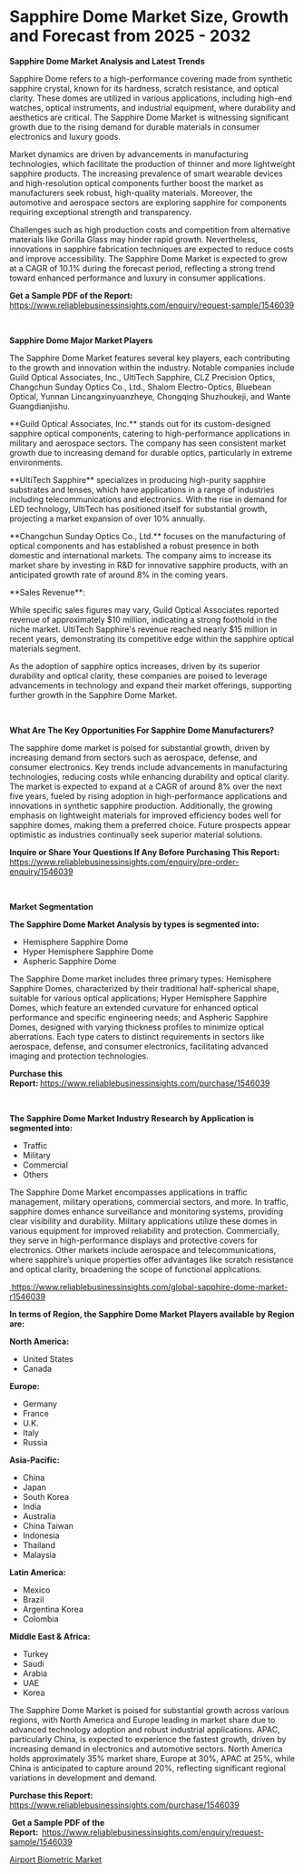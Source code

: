 <p><h1>Sapphire Dome Market Size, Growth and Forecast from 2025 - 2032</h1></p><p><strong>Sapphire Dome Market Analysis and Latest Trends</strong></p>
<p><p>Sapphire Dome refers to a high-performance covering made from synthetic sapphire crystal, known for its hardness, scratch resistance, and optical clarity. These domes are utilized in various applications, including high-end watches, optical instruments, and industrial equipment, where durability and aesthetics are critical. The Sapphire Dome Market is witnessing significant growth due to the rising demand for durable materials in consumer electronics and luxury goods. </p><p>Market dynamics are driven by advancements in manufacturing technologies, which facilitate the production of thinner and more lightweight sapphire products. The increasing prevalence of smart wearable devices and high-resolution optical components further boost the market as manufacturers seek robust, high-quality materials. Moreover, the automotive and aerospace sectors are exploring sapphire for components requiring exceptional strength and transparency.</p><p>Challenges such as high production costs and competition from alternative materials like Gorilla Glass may hinder rapid growth. Nevertheless, innovations in sapphire fabrication techniques are expected to reduce costs and improve accessibility. The Sapphire Dome Market is expected to grow at a CAGR of 10.1% during the forecast period, reflecting a strong trend toward enhanced performance and luxury in consumer applications.</p></p>
<p><strong>Get a Sample PDF of the Report:&nbsp;</strong> <a href="https://www.reliablebusinessinsights.com/enquiry/request-sample/1546039?utm_campaign=2633&utm_medium=2&utm_source=Github&utm_content=ia&utm_term=08042025&utm_id=sapphire-dome">https://www.reliablebusinessinsights.com/enquiry/request-sample/1546039</a></p>
<p>&nbsp;</p>
<p><strong>Sapphire Dome Major Market Players</strong></p>
<p><p>The Sapphire Dome Market features several key players, each contributing to the growth and innovation within the industry. Notable companies include Guild Optical Associates, Inc., UltiTech Sapphire, CLZ Precision Optics, Changchun Sunday Optics Co., Ltd., Shalom Electro-Optics, Bluebean Optical, Yunnan Lincangxinyuanzheye, Chongqing Shuzhoukeji, and Wante Guangdianjishu.</p><p>**Guild Optical Associates, Inc.** stands out for its custom-designed sapphire optical components, catering to high-performance applications in military and aerospace sectors. The company has seen consistent market growth due to increasing demand for durable optics, particularly in extreme environments.</p><p>**UltiTech Sapphire** specializes in producing high-purity sapphire substrates and lenses, which have applications in a range of industries including telecommunications and electronics. With the rise in demand for LED technology, UltiTech has positioned itself for substantial growth, projecting a market expansion of over 10% annually.</p><p>**Changchun Sunday Optics Co., Ltd.** focuses on the manufacturing of optical components and has established a robust presence in both domestic and international markets. The company aims to increase its market share by investing in R&D for innovative sapphire products, with an anticipated growth rate of around 8% in the coming years.</p><p>**Sales Revenue**: </p><p>While specific sales figures may vary, Guild Optical Associates reported revenue of approximately $10 million, indicating a strong foothold in the niche market. UltiTech Sapphire's revenue reached nearly $15 million in recent years, demonstrating its competitive edge within the sapphire optical materials segment. </p><p>As the adoption of sapphire optics increases, driven by its superior durability and optical clarity, these companies are poised to leverage advancements in technology and expand their market offerings, supporting further growth in the Sapphire Dome Market.</p></p>
<p>&nbsp;</p>
<p><strong>What Are The Key Opportunities For Sapphire Dome Manufacturers?</strong></p>
<p><p>The sapphire dome market is poised for substantial growth, driven by increasing demand from sectors such as aerospace, defense, and consumer electronics. Key trends include advancements in manufacturing technologies, reducing costs while enhancing durability and optical clarity. The market is expected to expand at a CAGR of around 8% over the next five years, fueled by rising adoption in high-performance applications and innovations in synthetic sapphire production. Additionally, the growing emphasis on lightweight materials for improved efficiency bodes well for sapphire domes, making them a preferred choice. Future prospects appear optimistic as industries continually seek superior material solutions.</p></p>
<p><strong>Inquire or Share Your Questions If Any Before Purchasing This Report:</strong> <a href="https://www.reliablebusinessinsights.com/enquiry/pre-order-enquiry/1546039?utm_campaign=2633&utm_medium=2&utm_source=Github&utm_content=ia&utm_term=08042025&utm_id=sapphire-dome">https://www.reliablebusinessinsights.com/enquiry/pre-order-enquiry/1546039</a></p>
<p>&nbsp;</p>
<p><strong>Market Segmentation</strong></p>
<p><strong>The Sapphire Dome Market Analysis by types is segmented into:</strong></p>
<p><ul><li>Hemisphere Sapphire Dome</li><li>Hyper Hemisphere Sapphire Dome</li><li>Aspheric Sapphire Dome</li></ul></p>
<p><p>The Sapphire Dome market includes three primary types: Hemisphere Sapphire Domes, characterized by their traditional half-spherical shape, suitable for various optical applications; Hyper Hemisphere Sapphire Domes, which feature an extended curvature for enhanced optical performance and specific engineering needs; and Aspheric Sapphire Domes, designed with varying thickness profiles to minimize optical aberrations. Each type caters to distinct requirements in sectors like aerospace, defense, and consumer electronics, facilitating advanced imaging and protection technologies.</p></p>
<p><strong>Purchase this Report:&nbsp;</strong><a href="https://www.reliablebusinessinsights.com/purchase/1546039?utm_campaign=2633&utm_medium=2&utm_source=Github&utm_content=ia&utm_term=08042025&utm_id=sapphire-dome">https://www.reliablebusinessinsights.com/purchase/1546039</a></p>
<p>&nbsp;</p>
<p><strong>The Sapphire Dome Market Industry Research by Application is segmented into:</strong></p>
<p><ul><li>Traffic</li><li>Military</li><li>Commercial</li><li>Others</li></ul></p>
<p><p>The Sapphire Dome Market encompasses applications in traffic management, military operations, commercial sectors, and more. In traffic, sapphire domes enhance surveillance and monitoring systems, providing clear visibility and durability. Military applications utilize these domes in various equipment for improved reliability and protection. Commercially, they serve in high-performance displays and protective covers for electronics. Other markets include aerospace and telecommunications, where sapphire’s unique properties offer advantages like scratch resistance and optical clarity, broadening the scope of functional applications.</p></p>
<p><a href="https://www.reliablebusinessinsights.com/global-sapphire-dome-market-r1546039?utm_campaign=2633&utm_medium=2&utm_source=Github&utm_content=ia&utm_term=08042025&utm_id=sapphire-dome">&nbsp;https://www.reliablebusinessinsights.com/global-sapphire-dome-market-r1546039</a></p>
<p><strong>In terms of Region, the Sapphire Dome Market Players available by Region are:</strong></p>
<p>
    <p> <strong> North America: </strong>
        <ul>
            <li>United States</li>
            <li>Canada</li>
        </ul>
        </p> 
    <p> <strong> Europe: </strong>
        <ul>
            <li>Germany</li>
            <li>France</li>
            <li>U.K.</li>
            <li>Italy</li>
            <li>Russia</li>
        </ul>
        </p> 
    <p> <strong> Asia-Pacific: </strong>
        <ul>
            <li>China</li>
            <li>Japan</li>
            <li>South Korea</li>
            <li>India</li>
            <li>Australia</li>
            <li>China Taiwan</li>
            <li>Indonesia</li>
            <li>Thailand</li>
            <li>Malaysia</li>
        </ul>
        </p> 
    <p> <strong> Latin America: </strong>
        <ul>
            <li>Mexico</li>
            <li>Brazil</li>
            <li>Argentina Korea</li>
            <li>Colombia</li>
        </ul>
        </p> 
    <p> <strong> Middle East & Africa: </strong>
        <ul>
            <li>Turkey</li>
            <li>Saudi</li>
            <li>Arabia</li>
            <li>UAE</li>
            <li>Korea</li>
        </ul>
    </p>
    </p>
<p><p>The Sapphire Dome Market is poised for substantial growth across various regions, with North America and Europe leading in market share due to advanced technology adoption and robust industrial applications. APAC, particularly China, is expected to experience the fastest growth, driven by increasing demand in electronics and automotive sectors. North America holds approximately 35% market share, Europe at 30%, APAC at 25%, while China is anticipated to capture around 20%, reflecting significant regional variations in development and demand.</p></p>
<p><strong>Purchase this Report: </strong><a href="https://www.reliablebusinessinsights.com/purchase/1546039?utm_campaign=2633&utm_medium=2&utm_source=Github&utm_content=ia&utm_term=08042025&utm_id=sapphire-dome">https://www.reliablebusinessinsights.com/purchase/1546039</a></p>
<p>&nbsp;<strong>Get a Sample PDF of the Report:&nbsp;&nbsp;</strong><a href="https://www.reliablebusinessinsights.com/enquiry/request-sample/1546039?utm_campaign=2633&utm_medium=2&utm_source=Github&utm_content=ia&utm_term=08042025&utm_id=sapphire-dome">https://www.reliablebusinessinsights.com/enquiry/request-sample/1546039</a></p>
<p><strong></strong></p>
<p><p><a href="https://github.com/aaryaheron0c/Market-Research-Report-List-1/blob/main/airport-biometric-market.md?utm_campaign=2633&utm_medium=2&utm_source=Github&utm_content=ia&utm_term=08042025&utm_id=sapphire-dome">Airport Biometric Market</a></p></p>